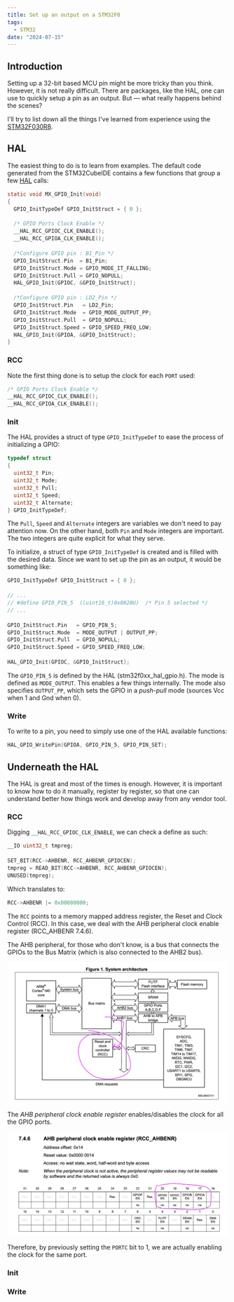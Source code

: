```yaml
---
title: Set up an output on a STM32F0
tags:
  - STM32
date: "2024-07-15"
---
```


## Introduction

Setting up a 32-bit based MCU pin might be more tricky than you think. However, it is not really difficult. There are packages, like the HAL, one can use to quickly setup a pin as an output. But — what really happens behind the scenes?

I'll try to list down all the things I've learned from experience using the [STM32F030R8](https://www.st.com/en/microcontrollers-microprocessors/stm32f030r8.html).

## HAL

The easiest thing to do is to learn from examples. The default code generated from the STM32CubeIDE contains a few functions that group a few [HAL](https://github.com/STMicroelectronics/stm32f0xx_hal_driver) calls:

```c
static void MX_GPIO_Init(void)
{
  GPIO_InitTypeDef GPIO_InitStruct = { 0 };

  /* GPIO Ports Clock Enable */
  __HAL_RCC_GPIOC_CLK_ENABLE();
  __HAL_RCC_GPIOA_CLK_ENABLE();

  /*Configure GPIO pin : B1_Pin */
  GPIO_InitStruct.Pin  = B1_Pin;
  GPIO_InitStruct.Mode = GPIO_MODE_IT_FALLING;
  GPIO_InitStruct.Pull = GPIO_NOPULL;
  HAL_GPIO_Init(GPIOC, &GPIO_InitStruct);

  /*Configure GPIO pin : LD2_Pin */
  GPIO_InitStruct.Pin   = LD2_Pin;
  GPIO_InitStruct.Mode  = GPIO_MODE_OUTPUT_PP;
  GPIO_InitStruct.Pull  = GPIO_NOPULL;
  GPIO_InitStruct.Speed = GPIO_SPEED_FREQ_LOW;
  HAL_GPIO_Init(GPIOA, &GPIO_InitStruct);
}
```

### RCC

Note the first thing done is to setup the clock for each `PORT` used:

```c
/* GPIO Ports Clock Enable */
__HAL_RCC_GPIOC_CLK_ENABLE();
__HAL_RCC_GPIOA_CLK_ENABLE();
```

### Init

The HAL provides a struct of type `GPIO_InitTypeDef` to ease the process of initializing a GPIO:

```C
typedef struct
{
  uint32_t Pin;
  uint32_t Mode;
  uint32_t Pull;
  uint32_t Speed;
  uint32_t Alternate;
} GPIO_InitTypeDef;
```

The `Pull`, `Speed` and `Alternate` integers are variables we don't need to pay attention now. On the other hand, both `Pin` and `Mode` integers are important. The two integers are quite explicit for what they serve.

To initialize, a struct of type `GPIO_InitTypeDef` is created and is filled with the desired data. Since we want to set up the pin as an output, it would be something like:

```c
GPIO_InitTypeDef GPIO_InitStruct = { 0 };

// ...
// #define GPIO_PIN_5  ((uint16_t)0x0020U)  /* Pin 5 selected */
// ...

GPIO_InitStruct.Pin   = GPIO_PIN_5;
GPIO_InitStruct.Mode  = MODE_OUTPUT | OUTPUT_PP;
GPIO_InitStruct.Pull  = GPIO_NOPULL;
GPIO_InitStruct.Speed = GPIO_SPEED_FREQ_LOW;

HAL_GPIO_Init(GPIOC, &GPIO_InitStruct);
```

The `GPIO_PIN_5` is defined by the HAL (stm32f0xx_hal_gpio.h).
The mode is defined as `MODE_OUTPUT`. This enables a few things internally. The mode also specifies `OUTPUT_PP`, which sets the GPIO in a _push-pull_ mode (sources Vcc when 1 and Gnd when 0).

### Write

To write to a pin, you need to simply use one of the HAL available functions:

```c
HAL_GPIO_WritePin(GPIOA, GPIO_PIN_5, GPIO_PIN_SET);
```

## Underneath the HAL

The HAL is great and most of the times is enough. However, it is important to know how to do it manually, register by register, so that one can understand better how things work and develop away from any vendor tool.

### RCC

Digging `__HAL_RCC_GPIOC_CLK_ENABLE`, we can check a define as such:

```c
__IO uint32_t tmpreg;

SET_BIT(RCC->AHBENR, RCC_AHBENR_GPIOCEN);
tmpreg = READ_BIT(RCC->AHBENR, RCC_AHBENR_GPIOCEN);
UNUSED(tmpreg);
```

Which translates to:

```c
RCC->AHBENR |= 0x00080000;
```

The `RCC` points to a memory mapped address register, the Reset and Clock Control (RCC). In this case, we deal with the AHB peripheral clock enable register (RCC_AHBENR 7.4.6).

The AHB peripheral, for those who don't know, is a bus that connects the GPIOs to the Bus Matrix (which is also connected to the AHB2 bus).

![STM32F0 System architecture](../img/system_arch_stm32f0.jpg)

The _AHB peripheral clock enable register_ enables/disables the clock for all the GPIO ports.

![RCC_AHBENR Register](../img/RCC_AHBENR.jpg)

Therefore, by previously setting the `PORTC` bit to 1, we are actually enabling the clock for the same port.

### Init

### Write
